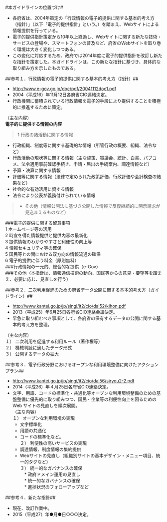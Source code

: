 #本ガイドラインの位置づけ#
* 各府省は、2004年策定の「行政情報の電子的提供に関する基本的考え方（指針）」（以下「電子的提供指針」という。）を踏まえ、Webサイトによる情報提供を行っている。  
* 電子的提供指針策定から10年以上経過し、Webサイトに関する新たな技術・サービスの登場や、スマートフォンの普及など、府省のWebサイトを取り巻く環境は大きく変化しつつある。  
* この変化に対応するため、政府では2014年度に電子的提供指針を改訂し新たな指針を策定した。本ガイドラインは、この新たな指針に基づき、具体的な取り組み方を示したものである。　　

##参考１．行政情報の電子的提供に関する基本的考え方（指針）##
* http://www.e-gov.go.jp/doc/pdf/20041112doc1.pdf  
* 2004（平成16）年11月12日各府省CIO連絡決定。  
* 行政機関に蓄積されている行政情報を電子的手段により提供することを積極的に推進するために策定。  
  
（主な内容）  
**電子的に提供する情報の内容**   
>1 行政の諸活動に関する情報  
  * 行政組織、制度等に関する基礎的な情報（所管行政の概要、組織、法令など）  
  * 行政活動の現状等に関する情報（主な施策、審議会、統計、白書、パブコメ、法令適用事前確認手続き、申請・届出の手続案内、調達情報など）  
  * 予算・決算に関する情報  
  * 評価等に関する情報（法律で定められた政策評価、行政評価や会計検査の結果など）  
* 社会的な有効活用に資する情報  
* 法令により公表が義務付けられている情報
>* その他（情報公開法に基づき公開した情報で反復継続的に開示請求が見込まえるものなど）  
  
###電子的提供に関する留意事項  
1 ホームページ等の活用  
2 時宜を得た情報提供と提供内容の最新化  
3 提供情報のわかりやすさと利便性の向上等  
4 情報セキュリティ等の確保  
5 国民等との間における双方向の情報流通の確保  
6 電子的提供に伴う料金（原則無料）  
###行政情報の一元的、総合的な提供（e-Gov）  
###その他（本指針は、情報通信技術の動向、国民等からの意見・要望等を踏まえ、必要に応じ、見直しを行う）  

##参考２．二次利用促進のための府省データ公開に関する基本的考え方（ガイドライン）##
* http://www.kantei.go.jp/jp/singi/it2/cio/dai52/kihon.pdf  
* 2013（平成25）年6月25日各府省CIO連絡会議決定。  
* 早急に取り組むべき事項として、各府省の保有するデータの公開に関する基本的考え方を整理。  
  
（主な内容）  
１） 二次利用を促進する利用ルール（著作権等）  
２） 機械判読に適したデータ形式  
３） 公開するデータの拡大  

##参考３．電子行政分野におけるオープンな利用環境整備に向けたアクションプラン##
* http://www.kantei.go.jp/jp/singi/it2/cio/dai56/siryou2-2.pdf  
* 2014（平成26）年４月25日各府省CIO連絡決定。  
* 文字、用語、コードの標準化・共通化等オープンな利用環境整備のための基盤整備に優先的に取り組みつつ、国民・企業等の利便性向上を図るための Web サイトの見直しを順次展開。  
（主な内容）  
１） オープンな利用環境の実現  
  * 文字標準化  
  * 用語の共通化  
  * コードの標準化など。  
２） 利便性の高いサービスの実現  
  * 調達情報、制度情報の集約提供  
  * Webサイトの見直し（組織別サイトの基本デザイン・メニュー項目、統一的タグなど）  
３） 統一的なガバナンスの確保  
　* 政府ドメイン運用の見直し  
　* 統一的なガバナンスの確保  
　* 進捗状況のフォローアップなど  
 
##参考４．新たな指針##
* 現在、改訂作業中。  
* 2015（平成27）年●月●日○○○決定。  
